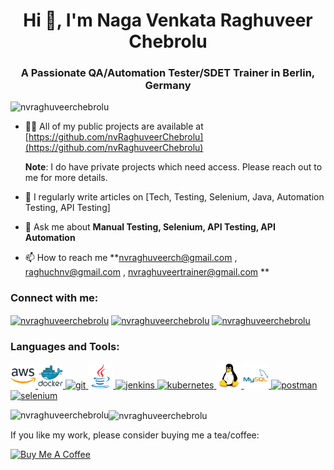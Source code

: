 <h1 align="center">Hi 👋, I'm Naga Venkata Raghuveer Chebrolu</h1>
<h3 align="center">A Passionate QA/Automation Tester/SDET Trainer in Berlin, Germany</h3>

<p align="left"> <img src="https://komarev.com/ghpvc/?username=nvraghuveerchebrolu&label=Profile%20views&color=0e75b6&style=flat" alt="nvraghuveerchebrolu" /> </p>

- 👨‍💻 All of my public projects are available at [https://github.com/nvRaghuveerChebrolu](https://github.com/nvRaghuveerChebrolu)

     **Note**: I do have private projects which need access. Please reach out to me for more details.
  
- 📝 I regularly write articles on [Tech, Testing, Selenium, Java, Automation Testing, API Testing]

- 💬 Ask me about **Manual Testing, Selenium, API Testing, API Automation**

- 📫 How to reach me **nvraghuveerch@gmail.com , raghuchnv@gmail.com , nvraghuveertrainer@gmail.com **

<h3 align="left">Connect with me:</h3>
<p align="left">
<a href="https://linkedin.com/in/nvraghuveerchebrolu" target="blank"><img align="center" src="https://raw.githubusercontent.com/rahuldkjain/github-profile-readme-generator/master/src/images/icons/Social/linked-in-alt.svg" alt="nvraghuveerchebrolu" height="30" width="40" /></a>
<a href="https://facebook.com/nvraghuveerchebrolu" target="blank"><img align="center" src="https://raw.githubusercontent.com/rahuldkjain/github-profile-readme-generator/master/src/images/icons/Social/facebook.svg" alt="nvraghuveerchebrolu" height="30" width="40" /></a>
<a href="https://instagram.com/nvraghuveerchebrolu" target="blank"><img align="center" src="https://raw.githubusercontent.com/rahuldkjain/github-profile-readme-generator/master/src/images/icons/Social/instagram.svg" alt="nvraghuveerchebrolu" height="30" width="40" /></a>
</p>

<h3 align="left">Languages and Tools:</h3>
<p align="left"> <a href="https://aws.amazon.com" target="_blank" rel="noreferrer"> <img src="https://raw.githubusercontent.com/devicons/devicon/master/icons/amazonwebservices/amazonwebservices-original-wordmark.svg" alt="aws" width="40" height="40"/> </a> <a href="https://www.docker.com/" target="_blank" rel="noreferrer"> <img src="https://raw.githubusercontent.com/devicons/devicon/master/icons/docker/docker-original-wordmark.svg" alt="docker" width="40" height="40"/> </a> <a href="https://git-scm.com/" target="_blank" rel="noreferrer"> <img src="https://www.vectorlogo.zone/logos/git-scm/git-scm-icon.svg" alt="git" width="40" height="40"/> </a> <a href="https://www.java.com" target="_blank" rel="noreferrer"> <img src="https://raw.githubusercontent.com/devicons/devicon/master/icons/java/java-original.svg" alt="java" width="40" height="40"/> </a> <a href="https://www.jenkins.io" target="_blank" rel="noreferrer"> <img src="https://www.vectorlogo.zone/logos/jenkins/jenkins-icon.svg" alt="jenkins" width="40" height="40"/> </a> <a href="https://kubernetes.io" target="_blank" rel="noreferrer"> <img src="https://www.vectorlogo.zone/logos/kubernetes/kubernetes-icon.svg" alt="kubernetes" width="40" height="40"/> </a> <a href="https://www.linux.org/" target="_blank" rel="noreferrer"> <img src="https://raw.githubusercontent.com/devicons/devicon/master/icons/linux/linux-original.svg" alt="linux" width="40" height="40"/> </a> <a href="https://www.mysql.com/" target="_blank" rel="noreferrer"> <img src="https://raw.githubusercontent.com/devicons/devicon/master/icons/mysql/mysql-original-wordmark.svg" alt="mysql" width="40" height="40"/> </a> <a href="https://postman.com" target="_blank" rel="noreferrer"> <img src="https://www.vectorlogo.zone/logos/getpostman/getpostman-icon.svg" alt="postman" width="40" height="40"/> </a> <a href="https://www.selenium.dev" target="_blank" rel="noreferrer"> <img src="https://raw.githubusercontent.com/detain/svg-logos/780f25886640cef088af994181646db2f6b1a3f8/svg/selenium-logo.svg" alt="selenium" width="40" height="40"/> </a> </p>

<p><img align="left" src="https://github-readme-stats.vercel.app/api/top-langs?username=nvraghuveerchebrolu&show_icons=true&locale=en&layout=compact" alt="nvraghuveerchebrolu" /></p>

<p><img align="center" src="https://github-readme-streak-stats.herokuapp.com/?user=nvraghuveerchebrolu&" alt="nvraghuveerchebrolu" /></p>

If you like my work, please consider buying me a tea/coffee:

<a href="https://www.buymeacoffee.com/nvraghuveerchebrolu" target="_blank" rel="noreferrer nofollow">
<img src="https://cdn.buymeacoffee.com/buttons/default-red.png" alt="Buy Me A Coffee" height="40" width="170" >
</a>
